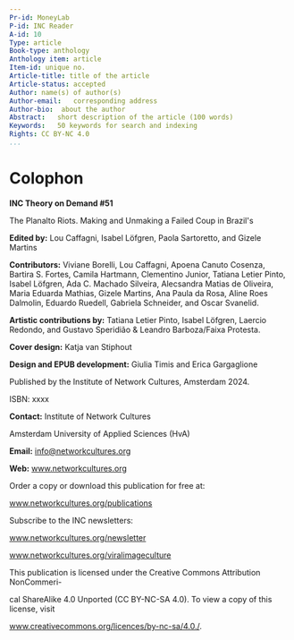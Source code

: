 ```yaml
---
Pr-id: MoneyLab
P-id: INC Reader
A-id: 10
Type: article
Book-type: anthology
Anthology item: article
Item-id: unique no.
Article-title: title of the article
Article-status: accepted
Author: name(s) of author(s)
Author-email:   corresponding address
Author-bio:  about the author
Abstract:   short description of the article (100 words)
Keywords:   50 keywords for search and indexing
Rights: CC BY-NC 4.0
...
```



# Colophon 

**INC Theory on Demand #51**

The Planalto Riots. Making and Unmaking a Failed Coup in Brazil\'s

**Edited by:** Lou Caffagni, Isabel Löfgren, Paola Sartoretto, and
Gizele Martins

**Contributors:** Viviane Borelli, Lou Caffagni, Apoena Canuto Cosenza,
Bartira S. Fortes, Camila Hartmann, Clementino Junior, Tatiana Letier
Pinto, Isabel Löfgren, Ada C. Machado Silveira, Alecsandra Matias de
Oliveira, Maria Eduarda Mathias, Gizele Martins, Ana Paula da Rosa,
Aline Roes Dalmolin, Eduardo Ruedell, Gabriela Schneider, and Oscar
Svanelid.

**Artistic contributions by:** Tatiana Letier Pinto, Isabel Löfgren,
Laercio Redondo, and Gustavo Speridião & Leandro Barboza/Faixa Protesta.

**Cover design:** Katja van Stiphout

**Design and EPUB development:** Giulia Timis and Erica Gargaglione

Published by the Institute of Network Cultures, Amsterdam 2024.

ISBN: xxxx

**Contact:** Institute of Network Cultures

Amsterdam University of Applied Sciences (HvA)

**Email:** info@networkcultures.org

**Web:** www.networkcultures.org

Order a copy or download this publication for free at:

www.networkcultures.org/publications

Subscribe to the INC newsletters:

www.networkcultures.org/newsletter

www.networkcultures.org/viralimageculture

This publication is licensed under the Creative Commons Attribution
NonCommeri-

cal ShareAlike 4.0 Unported (CC BY-NC-SA 4.0). To view a copy of this
license, visit

www.creativecommons.org/licences/by-nc-sa/4.0./.
